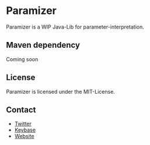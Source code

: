 # Paramizer
Paramizer is a WIP Java-Lib for parameter-interpretation.

## Maven dependency
Coming soon

## License
Paramizer is licensed under the MIT-License.

## Contact
- [Twitter](https://twitter.com/m4taiori)
- [Keybase](https://keybase.io/th3shadowbroker)
- [Website](https://m4taiori.de)